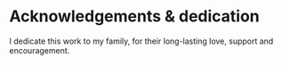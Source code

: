 # Acknowledgements & dedication

I dedicate this work to my family, for their long-lasting love, support and encouragement.
